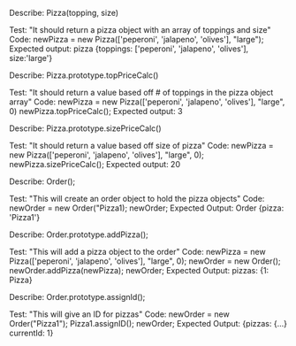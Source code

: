 <!-- Tests -->
Describe: Pizza(topping, size)

Test: "It should return a pizza object with an array of toppings and size"
Code: newPizza = new Pizza(['peperoni', 'jalapeno', 'olives'], "large");
Expected output: pizza {toppings: ['peperoni', 'jalapeno', 'olives'], size:'large'}


Describe: Pizza.prototype.topPriceCalc()

Test: "It should return a value based off # of toppings in the pizza object array"
Code: newPizza = new Pizza(['peperoni', 'jalapeno', 'olives'],   "large", 0)
      newPizza.topPriceCalc();
Expected output: 3


Describe: Pizza.prototype.sizePriceCalc()

Test: "It should return a value based off size of pizza"
Code: newPizza = new Pizza(['peperoni', 'jalapeno', 'olives'], "large", 0);
      newPizza.sizePriceCalc();
Expected output: 20

Describe: Order();

Test: "This will create an order object to hold the pizza objects"
Code: newOrder = new Order("Pizza1);
      newOrder;
Expected Output: Order {pizza: 'Pizza1'}


Describe: Order.prototype.addPizza();

Test: "This will add a pizza object to the order"
Code: newPizza = new Pizza(['peperoni', 'jalapeno', 'olives'], "large", 0);
      newOrder = new Order();
      newOrder.addPizza(newPizza);
      newOrder;
Expected Output: pizzas: {1: Pizza}


Describe: Order.prototype.assignId();

Test: "This will give an ID for pizzas"
Code: newOrder = new Order("Pizza1");
      Pizza1.assignID();
      newOrder;
Expected Output: {pizzas: {...} currentId: 1}